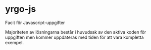 yrgo-js
=======

Facit för Javascript-uppgifter

Majoriteten av lösningarna består i huvudsak av den aktiva koden för uppgiften men kommer uppdateras med tiden för att vara kompletta exempel.
